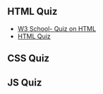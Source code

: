## HTML Quiz

- [W3 School- Quiz on HTML](https://www.w3schools.com/quiztest/quiztest.asp?qtest=HTML)
- [HTML Quiz](https://www.proprofs.com/quiz-school/quizshow.php?title=html-basics-quiz_1)

## CSS Quiz

## JS Quiz